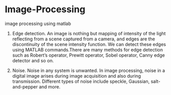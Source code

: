 # Image-Processing
image processing using matlab

1. Edge detection. An image is nothing but mapping of intensity of the light reflecting from a scene captured from a camera, and edges are the discontinuity of the scene intensity function. We can detect these edges using MATLAB commands.There are many methods for edge detection such as Robert’s operator, Prewitt operator, Sobel operator, Canny edge detector and so on. 

2. Noise. Noise in any system is unwanted. In image processing, noise in a digital image arises during image acquisition and also during transmission. Different types of noise include speckle, Gaussian, salt-and-pepper and more. 
